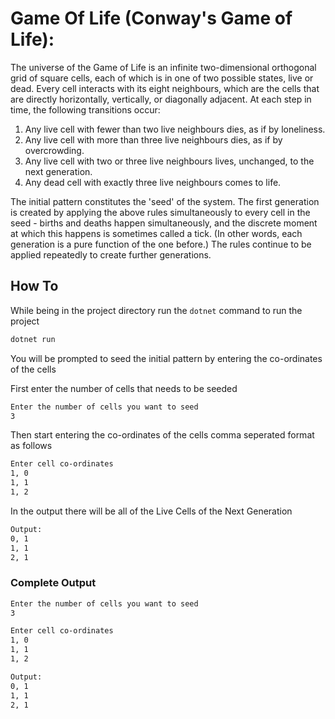 # Game Of Life (Conway's Game of Life):

The universe of the Game of Life is an infinite two-dimensional orthogonal grid of square cells, each of which is in one of two possible states, live or dead. Every cell interacts with its eight neighbours, which are the cells that are directly horizontally, vertically, or diagonally adjacent. At each step in time, the following transitions occur:

1. Any live cell with fewer than two live neighbours dies, as if by loneliness.
2. Any live cell with more than three live neighbours dies, as if by overcrowding.
3. Any live cell with two or three live neighbours lives, unchanged, to the next generation.
4. Any dead cell with exactly three live neighbours comes to life.

The initial pattern constitutes the 'seed' of the system. The first generation is created by applying the above rules simultaneously to every cell in the seed - births and deaths happen simultaneously, and the discrete moment at which this happens is sometimes called a tick. (In other words, each generation is a pure function of the one before.) The rules continue to be applied repeatedly to create further generations.

## How To

While being in the project directory run the `dotnet` command to run the project

```bash
dotnet run
```

You will be prompted to seed the initial pattern by entering the co-ordinates of the cells

First enter the number of cells that needs to be seeded

```bash
Enter the number of cells you want to seed
3
```

Then start entering the co-ordinates of the cells comma seperated format as follows

```bash
Enter cell co-ordinates
1, 0 
1, 1
1, 2
```

In the output there will be all of the Live Cells of the Next Generation

```bash
Output:
0, 1
1, 1
2, 1
```

### Complete Output

```bash
Enter the number of cells you want to seed
3

Enter cell co-ordinates
1, 0 
1, 1
1, 2

Output:
0, 1
1, 1
2, 1
```
